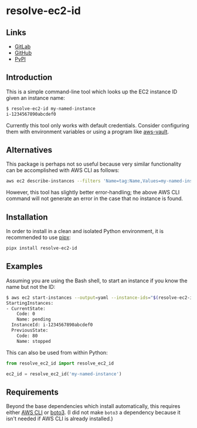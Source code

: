 # resolve-ec2-id

## Links

- [GitLab](https://gitlab.com/bmares/resolve-ec2-id)
- [GitHub](https://github.com/maresb/resolve-ec2-id)
- [PyPI](https://pypi.org/project/resolve-ec2-id/)

## Introduction

This is a simple command-line tool which looks up the EC2 instance ID given an instance name:

```bash
$ resolve-ec2-id my-named-instance
i-1234567890abcdef0
```

Currently this tool only works with default credentials. Consider configuring them with environment variables or using a program like [aws-vault](https://github.com/99designs/aws-vault).

## Alternatives

This package is perhaps not so useful because very similar functionality can be accomplished with AWS CLI as follows:

```bash
aws ec2 describe-instances --filters 'Name=tag:Name,Values=my-named-instance' --query 'Reservations[*].Instances[*].{Instance:InstanceId}' --output text
```

However, this tool has slightly better error-handling; the above AWS CLI command will not generate an error in the case that no instance is found.

## Installation

In order to install in a clean and isolated Python environment, it is recommended to use [pipx](https://github.com/pypa/pipx):

```bash
pipx install resolve-ec2-id
```

## Examples

Assuming you are using the Bash shell, to start an instance if you know the name but not the ID:

```bash
$ aws ec2 start-instances --output=yaml --instance-ids="$(resolve-ec2-id my-named-instance)"
StartingInstances:
- CurrentState:
    Code: 0
    Name: pending
  InstanceId: i-1234567890abcdef0
  PreviousState:
    Code: 80
    Name: stopped
```

This can also be used from within Python:

```python
from resolve_ec2_id import resolve_ec2_id

ec2_id = resolve_ec2_id('my-named-instance')
```

## Requirements

Beyond the base dependencies which install automatically, this requires either [AWS CLI](https://docs.aws.amazon.com/cli/latest/userguide/cli-chap-install.html) or [boto3](https://boto3.amazonaws.com/v1/documentation/api/latest/guide/quickstart.html#installation). (I did not make `boto3` a dependency because it isn't needed if AWS CLI is already installed.)

